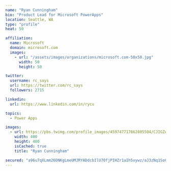 ```yaml
---
name: "Ryan Cunningham"
bio: "Product Lead for Microsoft PowerApps"
location: Seattle, WA
type: "profile"
heat: 50

affiliation:
  name: Microsoft
  domain: microsoft.com
  images:
    - url: "/assets/images/organizations/microsoft.com-50x50.jpg"
      width: 50
      height: 50

twitter:
  username: rc_says
  url: https://twitter.com/rc_says
  followers: 2715

linkedin:
  url: https://www.linkedin.com/in/rycu

topics:
  - Power Apps

images:
  - url: https://pbs.twimg.com/profile_images/459747717862805504/CJIGZejd_400x400.png
    width: 400
    height: 400
    isCached: true
    title: "Ryan Cunningham"

secured: "a96u7qXLmm26DNKgLmeUMJRYADdcbIlU70fjPIHZr1aIh5vywz/aJ3zNq1So62xxzG72vR6JLDZqGHJ2nDjJe5nm2aVDgn51ybS3O4Hqt6nc5/KkZUaFrLQ0vfuOo4L0dntJm7vLv87AX3PdZHagRSrCnJxun7PNOzvn1I45EPei2+JE2jeCoJGp5QoA9OQXWbyUEdcEqn7ONBWGRSsIBwzUd8ld2K/Cdnz6X77sGqC8i9Y9LPCvS2iWK28rBLkcxjrKd4+gavmVHsdCUMeEIP2NJy4rkU+Vkb4HMRJETXFmXu4JV2W7tzAAvZ7dUyY0Tk9owZRlEgPYUEJPd1nQUyTHc5D2ksdqHZ3VFXInZkCH/9u+9nBnRc3LjWFSILUSA+pb7BSuWyyOmeBur/s2un6LWEwrA48ZuWIFOqFTXtQ=;kMFUHMf2KGlyspe2qqoYZw=="
---
```


